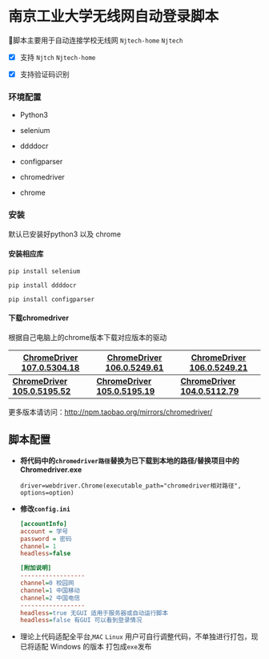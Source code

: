# 南京工业大学无线网自动登录脚本

🎈脚本主要用于自动连接学校无线网 `Njtech-home` `Njtech`

- [x] 支持 `Njtch` `Njtech-home`

- [x] 支持验证码识别

### 环境配置

- Python3

- selenium

- ddddocr

- configparser

- chromedriver

- chrome

### 安装

默认已安装好python3 以及 chrome

#### 安装相应库

`pip install selenium`

`pip install ddddocr`

`pip install configparser`

#### 下载chromedriver

根据自己电脑上的chrome版本下载对应版本的驱动


| [**ChromeDriver 107.0.5304.18**](https://registry.npmmirror.com/binary.html?path=chromedriver/107.0.5304.18/) | [**ChromeDriver 106.0.5249.61**](https://registry.npmmirror.com/binary.html?path=chromedriver/106.0.5249.61/) | [**ChromeDriver 106.0.5249.21**](https://chromedriver.storage.googleapis.com/index.html?path=106.0.5249.21/) |
| ------------------------------------------------------------ | ------------------------------------------------------------ | ------------------------------------------------------------ |
| [**ChromeDriver 105.0.5195.52**](https://chromedriver.storage.googleapis.com/index.html?path=105.0.5195.52) | [**ChromeDriver 105.0.5195.19**](https://chromedriver.storage.googleapis.com/index.html?path=105.0.5195.19/) | [**ChromeDriver 104.0.5112.79**](https://chromedriver.storage.googleapis.com/index.html?path=104.0.5112.79/) |           


  更多版本请访问：http://npm.taobao.org/mirrors/chromedriver/

## 脚本配置

- **将代码中的`chromedriver路径`替换为已下载到本地的路径/替换项目中的Chromedriver.exe**

  `driver=webdriver.Chrome(executable_path="chromedriver相对路径", options=option)`

- **修改`config.ini`**

  ```ini
  [accountInfo]
  account = 学号
  password = 密码
  channel= 1
  headless=false
  ```

  ```ini
  [附加说明]
  ------------------
  channel=0 校园网
  channel=1 中国移动
  channel=2 中国电信
  ------------------
  headless=true 无GUI 适用于服务器或自动运行脚本
  headless=false 有GUI 可以看到登录情况
  ```

- 理论上代码适配全平台,`MAC` `Linux` 用户可自行调整代码，不单独进行打包，现已将适配 Windows 的版本 打包成`exe`发布

